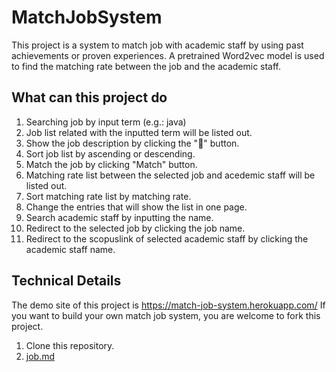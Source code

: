 # MatchJobSystem
This project is a system to match job with academic staff by using past achievements or proven experiences. A pretrained Word2vec model is used to find the matching rate between the job and the academic staff.

 ## What can this project do
1. Searching job by input term (e.g.: java)
2. Job list related with the inputted term will be listed out.
3. Show the job description by clicking the "🔽" button.
4. Sort job list by ascending or descending.
5. Match the job by clicking "Match" button.
6. Matching rate list between the selected job and acedemic staff will be listed out.
7. Sort matching rate list by matching rate.
8. Change the entries that will show the list in one page.
9. Search academic staff by inputting the name.
10. Redirect to the selected job by clicking the job name.
11. Redirect to the scopuslink of selected academic staff by clicking the academic staff name.

## Technical Details
The demo site of this project is https://match-job-system.herokuapp.com/
If you want to build your own match job system, you are welcome to fork this project.

1. Clone this repository.
2. [job.md](https://github.com/yejinloh/MatchJobSystem/files/6680329/job.md)
